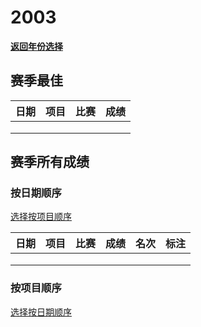 # 2003

**[返回年份选择](../Results.md)**

## 赛季最佳

| 日期 | 项目 | 比赛 | 成绩 |
| :--: | :--: | :--: | :--: |
|      |      |      |      |
|      |      |      |      |
|      |      |      |      |

## 赛季所有成绩

### 按日期顺序<a id='1'></a>

[选择按项目顺序](#2)

| 日期 | 项目 | 比赛 | 成绩 | 名次 | 标注 |
| :--: | :--: | :--: | :--: | :--: | :--: |
|      |      |      |      |      |      |
|      |      |      |      |      |      |
|      |      |      |      |      |      |

### 按项目顺序<a id='2'></a>

[选择按日期顺序](#1)